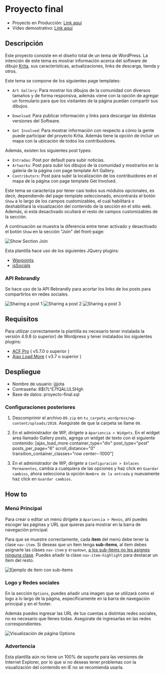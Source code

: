# Proyecto final

- Proyecto en Producción: [Link aquí](http://jopia.digitalpartner.cl)
- Vídeo demostrativo: [Link aquí]()

## Descripción

Este proyecto consiste en el diseño total de un tema de WordPress. La intención de este tema es mostrar información acerca del software de dibujo [Krita](https://krita.org/en/homepage/), sus características, actualizaciones, links de descarga, tienda y otros.

Este tema se compone de los siguientes page templates:

- `Art Gallery`: Para mostrar los dibujos de la comunidad con diversos tamaños y de forma responsiva, además viene con la opción de agregar un formulario para que los visitantes de la página puedan compartir sus dibujos.

- `Download`: Para publicar información y links para descargar las distintas versiones del Software.

- `Get Involved`: Para mostrar información con respecto a cómo la gente puede participar del proyecto Krita. Además tiene la opción de incluir un mapa con la ubicación de todos los contribuidores.

Además, existen los siguientes post types:

- `Entradas`: Post por default para subir noticias.
- `Artworks`: Post para subir los dibujos de la comunidad y mostrarlos en la galería de la página con page template Art Gallery.
- `Contributors`: Post para subir la localización de los contribuidores en el mapa de la página con page template Get Involved.

Este tema se caracteriza por tener casi todos sus módulos opcionales, es decir, dependiendo del page-template seleccionado, encontrarás el botón `Show` a lo largo de los campos customizables, el cual habilitará o deshabilitará la visualización del contenido de la sección en el sitio web. Además, si está desactivado ocultará el resto de campos customizables de la sección.

A continuación se muestra la diferencia entre tener activado y desactivado el botón `Show` en la sección "Join" del front-page:

![Show Section Join](assets/images/show-button.jpg)


Esta plantilla hace uso de los siguientes JQuery plugins:
- [Waypoints](http://imakewebthings.com/waypoints/guides/jquery-zepto/)
- [jsSocials](http://js-socials.com/start-using/)

### API Rebrandly

Se hace uso de la API Rebrandly para acortar los links de los posts para compartirlos en redes sociales.

![Sharing a post 1](assets/images/sharing-1.png)
![Sharing a post 2](assets/images/sharing-2.png)
![Sharing a post 3](assets/images/sharing-3.gif)

## Requisitos

Para utilizar correctamente la plantilla es necesario tener instalada la versión 4.9.8 (o superior) de Wordpress y tener instalados los siguientes plugins:
- [ACF Pro]( https://www.advancedcustomfields.com/pro/ ) ( v5.7.0 o superior )
- [Ajax Load More]( https://es.wordpress.org/plugins/ajax-load-more/ ) ( v3.7 o superior )


## Despliegue

- Nombre de usuario: jjjjota
- Contraseña: 8$t7L^E7fQALULSHgh
- Base de datos: proyecto-final.sql

### Configuraciones posteriores

1. Descomprimir el archivo `09.zip` en `tu_carpeta_wordpress/wp-content/uploads/2018`. Asegúrate de que la carpeta se llame `09`.

2. En el administrador de WP, dirígete a `Apariencia > Widgets`. En el widget area llamado Gallery posts, agrega un widget de texto con el siguiente contenido: [ajax_load_more container_type="div" post_type="post" posts_per_page="6" scroll_distance="0" transition_container_classes="row center--1000"]

3. En el administrador de WP, dirígete a `Configuración > Enlaces Permanentes`, cambia a cualquiera de las opciones y haz click en `Guardar cambios`, ahora selecciona la opción `Nombre de la entrada` y nuevamente haz click en `Guardar cambios`.

## How to
### Menú Principal

Para crear o editar un menú dirígete a `Apariencia > Menús`, ahí puedes escoger las páginas y URL que quieras para mostrar en la barra de navegación principal.

Para que se muestre correctamente, cada **ítem** del menú debe tener la clase `nav-item`. Si deseas que un ítem tenga **sub-ítems**, al ítem debes asignarle las clases `nav-item` y `dropdown`, <u>a los sub-ítems no les asignes ninguna clase</u>. Puedes añadir la clase `nav-item-highlight` para destacar un ítem del resto.

![Ejemplo de ítem con sub-ítems](assets/images/menu-sub-items.jpg)

### Logo y Redes sociales

En la sección `Options`, puedes añadir una imagen que se utilizará como el logo a lo largo de la página, específicamente en la barra de navegación principal y en el footer.

Además puedes ingresar las URL de tus cuentas a distintas redes sociales, no es necesario que llenes todas. Asegúrate de ingresarlas en las redes correspondientes.

![Visualización de página Options](assets/images/options-page.jpg)

### Advertencia

Esta plantilla aún no tiene un 100% de soporte para las versiones de Internet Explorer, por lo que si no deseas tener problemas con la visualización del contenido en IE no se recomienda usarla.
